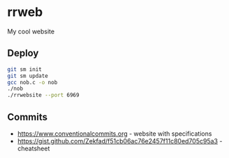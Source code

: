 # rrweb
My cool website

## Deploy
```sh
git sm init
git sm update
gcc nob.c -o nob
./nob
./rrwebsite --port 6969
```

## Commits
- https://www.conventionalcommits.org - website with specifications
- https://gist.github.com/Zekfad/f51cb06ac76e2457f11c80ed705c95a3 - cheatsheet

